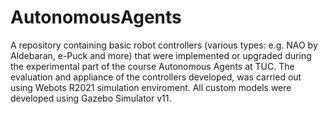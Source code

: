 # AutonomousAgents
A repository containing basic robot controllers (various types: e.g. NAO by Aldebaran, e-Puck and more)  that were implemented or upgraded during the experimental part of the course Autonomous Agents at TUC. The evaluation and appliance of the controllers developed, was carried out using Webots R2021 simulation enviroment. All custom models were developed using Gazebo Simulator v11.
